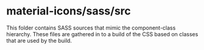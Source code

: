 # material-icons/sass/src

This folder contains SASS sources that mimic the component-class hierarchy. These files
are gathered in to a build of the CSS based on classes that are used by the build.
